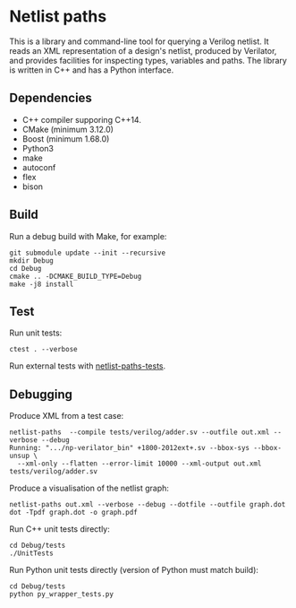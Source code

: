# Netlist paths

This is a library and command-line tool for querying a Verilog netlist.
It reads an XML representation of a design's netlist, produced by Verilator,
and provides facilities for inspecting types, variables and paths. The library
is written in C++ and has a Python interface.


## Dependencies

- C++ compiler supporing C++14.
- CMake (minimum 3.12.0)
- Boost (minimum 1.68.0)
- Python3
- make
- autoconf
- flex
- bison


## Build
Run a debug build with Make, for example:
```
git submodule update --init --recursive
mkdir Debug
cd Debug
cmake .. -DCMAKE_BUILD_TYPE=Debug
make -j8 install
```

## Test

Run unit tests:
```
ctest . --verbose
```

Run external tests with [netlist-paths-tests](https://github.com/jameshanlon/netlist-paths-tests).

## Debugging

Produce XML from a test case:
```
netlist-paths  --compile tests/verilog/adder.sv --outfile out.xml --verbose --debug
Running: ".../np-verilator_bin" +1800-2012ext+.sv --bbox-sys --bbox-unsup \
  --xml-only --flatten --error-limit 10000 --xml-output out.xml tests/verilog/adder.sv
```
Produce a visualisation of the netlist graph:
```
netlist-paths out.xml --verbose --debug --dotfile --outfile graph.dot
dot -Tpdf graph.dot -o graph.pdf
```
Run C++ unit tests directly:
```
cd Debug/tests
./UnitTests
```
Run Python unit tests directly (version of Python must match build):
```
cd Debug/tests
python py_wrapper_tests.py
```

